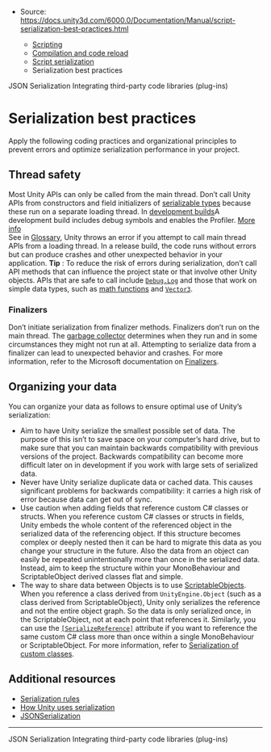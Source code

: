 * Source: https://docs.unity3d.com/6000.0/Documentation/Manual/script-serialization-best-practices.html

  * [Scripting](https://docs.unity3d.com/6000.0/Documentation/Manual/scripting.html)
  * [Compilation and code reload ](https://docs.unity3d.com/6000.0/Documentation/Manual/compilation-and-code-reload.html)
  * [Script serialization](https://docs.unity3d.com/6000.0/Documentation/Manual/script-serialization.html)
  * Serialization best practices


[](https://docs.unity3d.com/6000.0/Documentation/Manual/json-serialization.html)
JSON Serialization
[](https://docs.unity3d.com/6000.0/Documentation/Manual/plug-ins.html)
Integrating third-party code libraries (plug-ins)
# Serialization best practices
Apply the following coding practices and organizational principles to prevent errors and optimize serialization performance in your project.
## Thread safety
Most Unity APIs can only be called from the main thread. Don’t call Unity APIs from constructors and field initializers of [serializable types](https://docs.unity3d.com/6000.0/Documentation/Manual/script-serialization-rules.html) because these run on a separate loading thread.
In [development builds](https://docs.unity3d.com/6000.0/Documentation/Manual/build-profiles-reference.html)A development build includes debug symbols and enables the Profiler. [More info](https://docs.unity.com/devops/en/manual/build-target-configurations#Build_target_advanced_settings_overview)  
See in [Glossary](https://docs.unity3d.com/6000.0/Documentation/Manual/Glossary.html#DevelopmentBuild), Unity throws an error if you attempt to call main thread APIs from a loading thread. In a release build, the code runs without errors but can produce crashes and other unexpected behavior in your application.
**Tip** : To reduce the risk of errors during serialization, don’t call API methods that can influence the project state or that involve other Unity objects. APIs that are safe to call include [`Debug.Log`](https://docs.unity3d.com/6000.0/Documentation/ScriptReference/Debug.Log.html) and those that work on simple data types, such as [math functions](https://docs.unity3d.com/6000.0/Documentation/Manual/class-Mathf.html) and [`Vector3`](https://docs.unity3d.com/6000.0/Documentation/ScriptReference/Vector3.html).
### Finalizers
Don’t initiate serialization from finalizer methods. Finalizers don’t run on the main thread. The [garbage collector](https://docs.unity3d.com/6000.0/Documentation/Manual/performance-garbage-collector.html) determines when they run and in some circumstances they might not run at all.
Attempting to serialize data from a finalizer can lead to unexpected behavior and crashes. For more information, refer to the Microsoft documentation on [Finalizers](https://learn.microsoft.com/en-us/dotnet/csharp/programming-guide/classes-and-structs/finalizers).
## Organizing your data
You can organize your data as follows to ensure optimal use of Unity’s serialization:
  * Aim to have Unity serialize the smallest possible set of data. The purpose of this isn’t to save space on your computer’s hard drive, but to make sure that you can maintain backwards compatibility with previous versions of the project. Backwards compatibility can become more difficult later on in development if you work with large sets of serialized data.
  * Never have Unity serialize duplicate data or cached data. This causes significant problems for backwards compatibility: it carries a high risk of error because data can get out of sync.
  * Use caution when adding fields that reference custom C# classes or structs. When you reference custom C# classes or structs in fields, Unity embeds the whole content of the referenced object in the serialized data of the referencing object. If this structure becomes complex or deeply nested then it can be hard to migrate this data as you change your structure in the future. Also the data from an object can easily be repeated unintentionally more than once in the serialized data. Instead, aim to keep the structure within your MonoBehaviour and ScriptableObject derived classes flat and simple.
  * The way to share data between Objects is to use [ScriptableObjects](https://docs.unity3d.com/6000.0/Documentation/Manual/class-ScriptableObject.html). When you reference a class derived from `UnityEngine.Object` (such as a class derived from ScriptableObject), Unity only serializes the reference and not the entire object graph. So the data is only serialized once, in the ScriptableObject, not at each point that references it. Similarly, you can use the [`[SerializeReference]`](https://docs.unity3d.com/6000.0/Documentation/ScriptReference/SerializeReference.html) attribute if you want to reference the same custom C# class more than once within a single MonoBehaviour or ScriptableObject. For more information, refer to [Serialization of custom classes](https://docs.unity3d.com/6000.0/Documentation/Manual/script-serialization-rules.html#CustomClasses).


## Additional resources
  * [Serialization rules](https://docs.unity3d.com/6000.0/Documentation/Manual/script-serialization-rules.html)
  * [How Unity uses serialization](https://docs.unity3d.com/6000.0/Documentation/Manual/script-serialization-how-unity-uses.html)
  * [JSONSerialization](https://docs.unity3d.com/6000.0/Documentation/Manual/json-serialization.html)


* * *
[](https://docs.unity3d.com/6000.0/Documentation/Manual/json-serialization.html)
JSON Serialization
[](https://docs.unity3d.com/6000.0/Documentation/Manual/plug-ins.html)
Integrating third-party code libraries (plug-ins)
